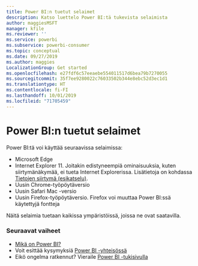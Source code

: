 ```yaml
---
title: Power BI:n tuetut selaimet
description: Katso luettelo Power BI:tä tukevista selaimista
author: maggiesMSFT
manager: kfile
ms.reviewer: ''
ms.service: powerbi
ms.subservice: powerbi-consumer
ms.topic: conceptual
ms.date: 09/27/2019
ms.author: maggies
LocalizationGroup: Get started
ms.openlocfilehash: e27fdf6c57eeaebe554011517d6bea79b7270055
ms.sourcegitcommit: 35f7ee9280022c76033502b344e8ebc52d3ec1d1
ms.translationtype: HT
ms.contentlocale: fi-FI
ms.lasthandoff: 10/01/2019
ms.locfileid: "71705459"
---
```

# <a name="supported-browsers-for-power-bi"></a>Power BI:n tuetut selaimet
Power BI:tä voi käyttää seuraavissa selaimissa:

- Microsoft Edge
- Internet Explorer 11. Joitakin edistyneempiä ominaisuuksia, kuten siirtymänäkymää, ei tueta Internet Explorerissa. Lisätietoja on kohdassa [Tietojen siirtymä (esikatselu)](service-data-lineage.md).
- Uusin Chrome-työpöytäversio
- Uusin Safari Mac -versio
- Uusin Firefox-työpöytäversio. Firefox voi muuttaa Power BI:ssä käytettyjä fontteja 

Näitä selaimia tuetaan kaikissa ympäristöissä, joissa ne ovat saatavilla.

### <a name="next-steps"></a>Seuraavat vaiheet
* [Mikä on Power BI?](power-bi-overview.md)
* Voit esittää kysymyksiä [Power BI -yhteisössä](http://community.powerbi.com/)
* Eikö ongelma ratkennut? Vieraile [Power BI -tukisivulla](https://powerbi.microsoft.com/support/)

